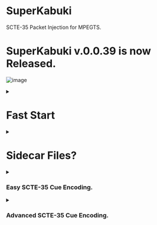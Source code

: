 # SuperKabuki
SCTE-35 Packet Injection for MPEGTS.
# SuperKabuki v.0.0.39 is now Released.
![image](https://user-images.githubusercontent.com/52701496/222034768-b8b1b34c-a645-461c-9408-6fffe2d40d63.png)

 
<details> <summary><h1>Fast Start</h1> </summary>

* Install SuperKabuki
```js

python3 -mpip install superkabuki
```
 * Use Superkabuki to insert time signal cues at every iframe.

 ```js
 superkabuki -i your_video.ts -o output.ts -t
 ```
 * verify with threefive ( _installs with superkabuki_ )
 ```js

threefive output.ts
```

 
```js
a@debian:~/SuperKabuki$ superkabuki -h

usage: superkabuki [-h] [-i INPUT] [-o OUTPUT] [-s SIDECAR] [-p SCTE35_PID] [-t] [-v]

options:
  -h, --help            show this help message and exit
  
  -i INPUT, --input INPUT
                        Input source, like "/home/a/vid.ts" or "udp://@235.35.3.5:3535" or
                        "https://futzu.com/xaa.ts" (default sys.stdin.buffer)
                        
  -o OUTPUT, --output OUTPUT
                        Output file (default sys.stdout.buffer)
                        
  -s SIDECAR, --sidecar SIDECAR
                        Sidecar file for SCTE35 (default sidecar.txt)
                        
  -p SCTE35_PID, --scte35_pid SCTE35_PID
                        Pid for SCTE-35 packets, can be hex or integer. (default 0x86)
                        
  -t, --time_signals    Flag to insert Time Signal cues at iframes.
  
  -v, --version         Show version


```
</details>

<details> <summary><h1>Sidecar Files?</h1> </summary>
 
Load scte35 cues from a Sidecar file.
 
 ```js
a@debian:~/x9k3$ cat sidecar.txt

38103.868589, /DAxAAAAAAAAAP/wFAUAAABdf+/+zHRtOn4Ae6DOAAAAAAAMAQpDVUVJsZ8xMjEqLYemJQ== 
38199.918911, /DAsAAAAAAAAAP/wDwUAAABef0/+zPACTQAAAAAADAEKQ1VFSbGfMTIxIxGolm0= 
```

line format for sidecar file __insert_pts, cue__ , like `38103.868589, /DAxAAAAAAAAAP/wFAUAAABdf+/+zHRtOn4Ae6DOAAAAAAAMAQpDVUVJsZ8xMjEqLYemJQ==`

pts is the insert time for the cue, cue can be base64,hex, int, or bytes.

The __insert_pts has to be valid for the video__, meaning if your insert_pts is 38103.868589, the video PTS has to be 
less than 38103.868589 for the cue to be inserted.


    
### Usage 
```
superkabuki -i input_file -s sidecar.txt -p 0x86
```
 
</details>

 
 <details> <summary><h3>Easy SCTE-35 Cue Encoding.</h3> </summary>  
 
 
 #### Use threefive.encode helper functions `mk_splice_null` , `mk_splice_insert`, `and mk_time_signal` 
 
```js

>>>> from threefive.encode import mk_splice_null, mk_splice_insert, \
mk_time_signal
 
>>>> null_cue = mk_splice_null()
>>>> null_cue.show()
{
    "info_section": {
        "table_id": "0xfc",
        "section_syntax_indicator": false,
        "private": false,
        "sap_type": "0x3",
        "sap_details": "No Sap Type",
        "section_length": 17,
        "protocol_version": 0,
        "encrypted_packet": false,
        "encryption_algorithm": 0,
        "pts_adjustment_ticks": 0,
        "cw_index": "0x0",
        "tier": "0xfff",
        "splice_command_length": 0,
        "splice_command_type": 0,
        "descriptor_loop_length": 0,
        "crc": "0x7a4fbfff"
    },
    "command": {
        "command_length": 0,
        "command_type": 0,
        "name": "Splice Null"
    },
    "descriptors": []
}
```
 *  Cue as base64
 ```js
 >>>> b64null = null_cue.encode()
>>>> b64null
'/DARAAAAAAAAAP/wAAAAAHpPv/8='
 ```
 * Cue as hex
 ```js
>>>> hex_null = null_cue.encode_as_hex()
>>>> hex_null
'0xfc301100000000000000fff0000000007a4fbfff'
```
 * Cue as int
 ```js
>>>> int_null = null_cue.encode_as_int()
>>>> int_null
1439737590925997869941740172919141471333225840639
 ```

 ### help(threefive.encode)
 ```js
 
NAME
    threefive.encode - encode.py

DESCRIPTION
    threefive.encode has helper functions for Cue encoding.

FUNCTIONS
    mk_splice_insert(event_id, pts=None, duration=None, out=False)
        mk_cue returns a Cue with a Splice Insert.
        
        The args set the SpliceInsert vars.
        
        splice_event_id = event_id
        
        if pts is None (default):
            splice_immediate_flag      True
            time_specified_flag        False
        
        if pts:
            splice_immediate_flag      False
            time_specified_flag        True
            pts_time                   pts
        
        If duration is None (default)
            duration_flag              False
        
        if duration IS set:
            out_of_network_indicator   True
            duration_flag              True
            break_auto_return          True
            pts_time                   pts
        
        if out is True:
            out_of_network_indicator   True
        
        if out is False (default):
            out_of_network_indicator   False
    
    mk_splice_null()
        mk_splice_null returns a Cue
        with a Splice Null
    
    mk_time_signal(pts=None)
         mk_time_signal returns a Cue
         with a Time Signal
        
         if pts is None:
             time_specified_flag   False
        
        if pts IS set:
             time_specified_flag   True
             pts_time              pts

FILE
    /home/a/build/clean/scte35-threefive/threefive/encode.py

```
 
           
 </details>

 
 <details> <summary><h3>Advanced SCTE-35 Cue Encoding.</h3> </summary>  


* [SCTE35 Cue with a Time Signal Command in Seven Steps](https://github.com/futzu/scte35-threefive/blob/master/Encoding.md#scte35-cue-with-a-time-signal-command-in-seven-steps) 

* [Edit A Splice Insert Command in a SCTE35 Cue](https://github.com/futzu/scte35-threefive/blob/master/Encoding.md#edit-a-splice-insert-command-in-a--scte35-cue)

* [Remove a Splice Descriptor from a SCTE35 Cue](https://github.com/futzu/scte35-threefive/blob/master/Encoding.md#remove-a-splice-descriptor-from-a-scte35-cue)

* [Add a Dtmf Descriptor to an existing SCTE35 Cue](https://github.com/futzu/scte35-threefive/blob/master/Encoding.md#add-a-dtmf-descriptor-to-an-existing--scte35-cue)


  </details> 





